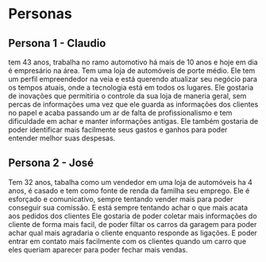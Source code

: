 # Personas

## Persona 1 - Claudio

tem 43 anos, trabalha no ramo automotivo há mais de 10 anos e hoje em dia é empresário na área. Tem uma loja de automóveis de porte médio.
Ele tem um perfil empreendedor na veia e está querendo atualizar seu negócio para os tempos atuais, onde a tecnologia está em todos os lugares.
Ele gostaria de inovações que permitiria o controle da sua loja de maneria geral, sem percas de informações uma vez que ele guarda as informações dos clientes no papel e acaba passando um ar de falta de profissionalismo e tem dificuldade em achar e manter informações antigas. Ele também gostaria de poder identificar mais facilmente seus gastos e ganhos para poder entender melhor suas despesas.


## Persona 2 - José

Tem 32 anos, tabalha como um vendedor em uma loja de automóveis ha 4 anos, é casado e tem como fonte de renda da familha seu emprego.
Ele é esforçado e comunicativo, sempre tentando vender mais para poder conseguir sua comissão. E está sempre tentando achar o que mais acata aos pedidos dos clientes
Ele gostaria de poder coletar mais informações do cliente de forma mais facil, de poder filtar os carros da garagem para poder achar qual mais agradaria o cliente enquanto responde as ligações. E poder entrar em contato mais facilmente com os clientes quando um carro que eles queriam aparecer para poder fechar mais vendas.
